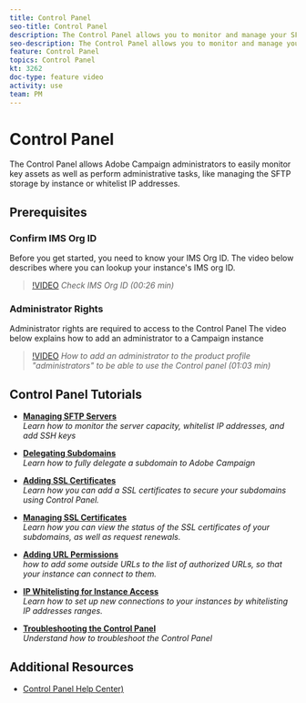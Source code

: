 ```yaml
---
title: Control Panel
seo-title: Control Panel
description: The Control Panel allows you to monitor and manage your SFTP storage by instance and whitelist IP addresses.
seo-description: The Control Panel allows you to monitor and manage your SFTP storage by instance and whitelist IP addresses.
feature: Control Panel
topics: Control Panel
kt: 3262
doc-type: feature video
activity: use
team: PM
---
```


# Control Panel

The Control Panel allows Adobe Campaign administrators to easily monitor key assets as well as perform administrative tasks, like managing the SFTP storage by instance or whitelist IP addresses.

## Prerequisites

### Confirm IMS Org ID

Before you get started, you need to know your IMS Org ID. The video below describes where you can lookup your instance's IMS org ID.

>[!VIDEO](https://video.tv.adobe.com/v/27183?quality=12)
*Check IMS Org ID (00:26 min)*

### Administrator Rights

Administrator rights are required to access to the Control Panel 
The video below explains how to add an administrator to a Campaign instance

>[!VIDEO](https://video.tv.adobe.com/v/27147?quality=12)
*How to add an administrator to the product profile "administrators" to be able to use the Control panel (01:03 min)*

## Control Panel Tutorials

*  **[Managing SFTP Servers](/help/acc/monitoring-campaign-classic/control-panel/managing-sftp-servers.md)**
    <br>
    *Learn how to monitor the server capacity, whitelist IP addresses, and add SSH keys*

* **[Delegating Subdomains](/help/acc/monitoring-campaign-classic/control-panel/subdomain-delegation.md)**
    <br>
    *Learn how to fully delegate a subdomain to Adobe Campaign* 

* **[Adding SSL Certificates](/help/acc/monitoring-campaign-classic/control-panel/adding-ssl-certificates.md)**
    <br>
    *Learn how you can add a SSL certificates to secure your subdomains using Control Panel.*

*   **[Managing SSL Certificates](/help/acc/monitoring-campaign-classic/control-panel/managing-ssl-certificates.md)**
    <br>
    *Learn how you can view the status of the SSL certificates of your subdomains, as well as request renewals.*

*   **[Adding URL Permissions](/help/acc/monitoring-campaign-classic/control-panel/adding-url-permissions.md)**
    <br>
    *how to add some outside URLs to the list of authorized URLs, so that your instance can connect to them.*

* **[IP Whitelisting for Instance Access](/help/acc/monitoring-campaign-classic/control-panel/ip-whitelisting.md)**
    <br>
    *Learn how to set up new connections to your instances by whitelisting IP addresses ranges.*

* **[Troubleshooting the Control Panel](/help/acc/monitoring-campaign-classic/control-panel/trouble-shooting.md)**
  <br>
    *Understand how to troubleshoot the Control Panel*

## Additional Resources

* [Control Panel Help Center)](https://docs.adobe.com/content/help/en/control-panel/using/control-panel-home.html)
